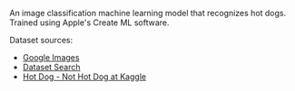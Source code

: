 An image classification machine learning model that recognizes hot dogs. Trained using Apple's Create ML software.

Dataset sources:
- [Google Images](https://images.google.com/)
- [Dataset Search](https://datasetsearch.research.google.com/)
- [Hot Dog - Not Hot Dog at Kaggle](https://www.kaggle.com/datasets/dansbecker/hot-dog-not-hot-dog)
